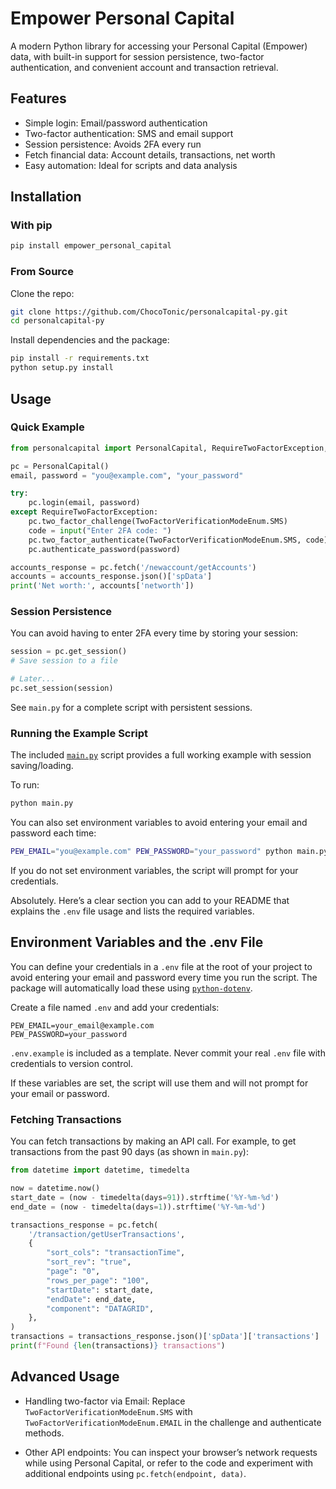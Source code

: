 # Empower Personal Capital

A modern Python library for accessing your Personal Capital (Empower) data, with built-in support for session persistence, two-factor authentication, and convenient account and transaction retrieval.

## Features

- Simple login: Email/password authentication
- Two-factor authentication: SMS and email support
- Session persistence: Avoids 2FA every run
- Fetch financial data: Account details, transactions, net worth
- Easy automation: Ideal for scripts and data analysis

## Installation

### With pip

```bash
pip install empower_personal_capital
```

### From Source

Clone the repo:

```bash
git clone https://github.com/ChocoTonic/personalcapital-py.git
cd personalcapital-py
```

Install dependencies and the package:

```bash
pip install -r requirements.txt
python setup.py install
```

## Usage

### Quick Example

```python
from personalcapital import PersonalCapital, RequireTwoFactorException, TwoFactorVerificationModeEnum

pc = PersonalCapital()
email, password = "you@example.com", "your_password"

try:
    pc.login(email, password)
except RequireTwoFactorException:
    pc.two_factor_challenge(TwoFactorVerificationModeEnum.SMS)
    code = input("Enter 2FA code: ")
    pc.two_factor_authenticate(TwoFactorVerificationModeEnum.SMS, code)
    pc.authenticate_password(password)

accounts_response = pc.fetch('/newaccount/getAccounts')
accounts = accounts_response.json()['spData']
print('Net worth:', accounts['networth'])
```

### Session Persistence

You can avoid having to enter 2FA every time by storing your session:

```python
session = pc.get_session()
# Save session to a file

# Later...
pc.set_session(session)
```

See `main.py` for a complete script with persistent sessions.

### Running the Example Script

The included [`main.py`](main.py) script provides a full working example with session saving/loading.

To run:

```bash
python main.py
```

You can also set environment variables to avoid entering your email and password each time:

```bash
PEW_EMAIL="you@example.com" PEW_PASSWORD="your_password" python main.py
```

If you do not set environment variables, the script will prompt for your credentials.

Absolutely. Here’s a clear section you can add to your README that explains the `.env` file usage and lists the required variables.

## Environment Variables and the .env File

You can define your credentials in a `.env` file at the root of your project to avoid entering your email and password every time you run the script. The package will automatically load these using [`python-dotenv`](https://pypi.org/project/python-dotenv/).

Create a file named `.env` and add your credentials:

```
PEW_EMAIL=your_email@example.com
PEW_PASSWORD=your_password
```

`.env.example` is included as a template. Never commit your real `.env` file with credentials to version control.

If these variables are set, the script will use them and will not prompt for your email or password.

### Fetching Transactions

You can fetch transactions by making an API call. For example, to get transactions from the past 90 days (as shown in `main.py`):

```python
from datetime import datetime, timedelta

now = datetime.now()
start_date = (now - timedelta(days=91)).strftime('%Y-%m-%d')
end_date = (now - timedelta(days=1)).strftime('%Y-%m-%d')

transactions_response = pc.fetch(
    '/transaction/getUserTransactions',
    {
        "sort_cols": "transactionTime",
        "sort_rev": "true",
        "page": "0",
        "rows_per_page": "100",
        "startDate": start_date,
        "endDate": end_date,
        "component": "DATAGRID",
    },
)
transactions = transactions_response.json()['spData']['transactions']
print(f"Found {len(transactions)} transactions")
```

## Advanced Usage

- Handling two-factor via Email:
  Replace `TwoFactorVerificationModeEnum.SMS` with `TwoFactorVerificationModeEnum.EMAIL` in the challenge and authenticate methods.

- Other API endpoints:
  You can inspect your browser’s network requests while using Personal Capital, or refer to the code and experiment with additional endpoints using `pc.fetch(endpoint, data)`.
